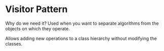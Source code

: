 # Visitor Pattern

Why do we need it?
Used when you want to separate algorithms from the objects on which they operate.

Allows adding new operations to a class hierarchy without modifying the classes.